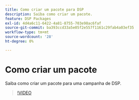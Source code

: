 ```yaml
---
title: Como criar um pacote para DSP
description: Saiba como criar um pacote.
feature: DSP Packages
exl-id: 4d4a6c11-6422-4a81-8755-703e98ac6faf
source-git-commit: ba393ccd33a5e05f2e557f1161c29fab4a03ef35
workflow-type: tm+mt
source-wordcount: '28'
ht-degree: 0%

---
```


# Como criar um pacote

Saiba como criar um pacote para uma campanha de DSP.

>[!VIDEO](https://video.tv.adobe.com/v/339257)
